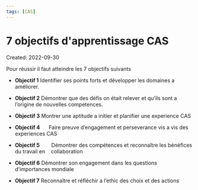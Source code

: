 ```yaml
---
tags: [CAS] 
---
```

# 7 objectifs d'apprentissage CAS
Created: 2022-09-30


Pour réussir il faut atteindre les 7 objectifs suivants

- **Objectif 1**
    Identifier ses points forts et développer les domaines a améliorer.

- **Objectif 2**
    Démontrer que des défis on était relever et qu’ils sont a l’origine de nouvelles competences.

- **Objectif 3**
    Montrer une aptitude a initier et planifier une experience CAS

- **Objectif 4**     
    Faire preuve d’engagement et perseverance vis a vis des experiences CAS

- **Objectif 5**       
    Démontrer des compétences et reconnaître les bénéfices du travail en    collaboration

- **Objectif 6**
    Démontrer son engagement dans les questions d’importances mondiale

- **Objectif 7**
    Reconnaître et réfléchir a l’ethic des choix et des actions

